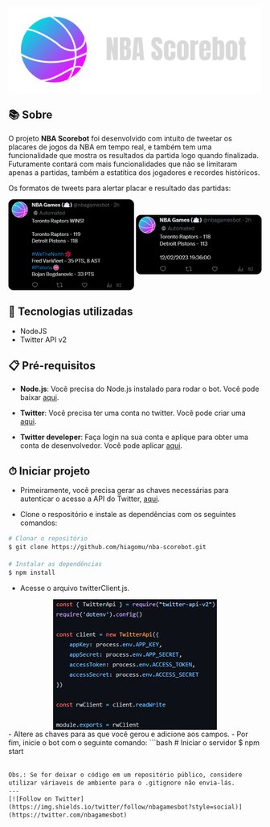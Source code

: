 <div align="center">
    <img align="center" alt="scorebot logo" src="./public/scorebot-logo.png">
</div>
                    
## 📚 Sobre 

O projeto **NBA Scorebot** foi desenvolvido com intuito de tweetar os placares de jogos da NBA em tempo real, e também tem uma funcionalidade que mostra os resultados da partida logo quando finalizada. Futuramente contará com mais funcionalidades que não se limitaram apenas a partidas, também a estatítica dos jogadores e recordes históricos.
                    
Os formatos de tweets para alertar placar e resultado das partidas:
                    
<div align="center">
    <img align="center" alt="tweet models gamewin" src="./public/gamewin.png">
    <img align="center" alt="tweet models game" src="./public/game.png">
</div>

## 🚀 Tecnologias utilizadas

- NodeJS
- Twitter API v2

## 📋 Pré-requisitos

- **Node.js**: Você precisa do Node.js instalado para rodar o bot. Você pode baixar [aqui](https://nodejs.org/en/download).

- **Twitter**: Você precisa ter uma conta no twitter. Você pode criar uma [aqui](https://twitter.com/i/flow/signup).

- **Twitter developer**: Faça login na sua conta e aplique para obter uma conta de desenvolvedor. Você pode aplicar [aqui](https://developer.twitter.com/en/apply-for-access).

## ⏱ Iniciar projeto 

- Primeiramente, você precisa gerar as chaves necessárias para autenticar o acesso a API do Twitter, [aqui](https://developer.twitter.com/en/portal/dashboard).

- Clone o respositório e instale as dependências com os seguintes comandos:
```bash
# Clonar o repositório
$ git clone https://github.com/hiagomu/nba-scorebot.git

# Instalar as dependências
$ npm install

```
- Acesse o arquivo twitterClient.js.
<div align="center">
    <img align="center" alt="scorebot logo" src="./public/twitterconfig.png">
</div>
- Altere as chaves para as que você gerou e adicione aos campos.
- Por fim, inicie o bot com o seguinte comando:
```bash
# Iniciar o servidor
$ npm start

```

Obs.: Se for deixar o código em um repositório público, considere utilizar váriaveis de ambiente para o .gitignore não envia-lás.
---
[![Follow on Twitter](https://img.shields.io/twitter/follow/nbagamesbot?style=social)](https://twitter.com/nbagamesbot)
